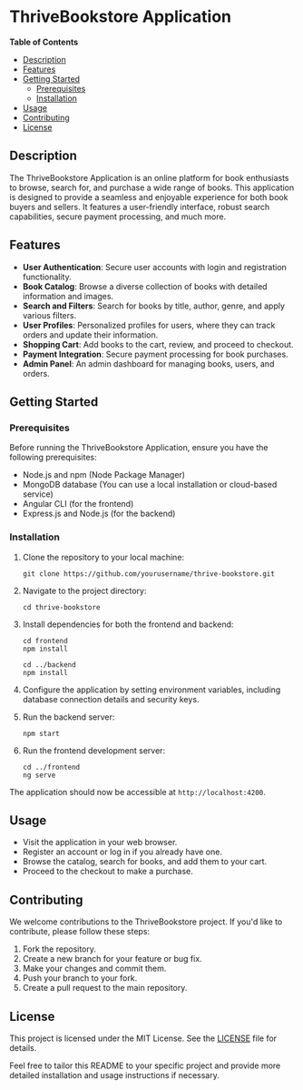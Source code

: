 
# ThriveBookstore Application

**Table of Contents**
- [Description](#description)
- [Features](#features)
- [Getting Started](#getting-started)
  - [Prerequisites](#prerequisites)
  - [Installation](#installation)
- [Usage](#usage)
- [Contributing](#contributing)
- [License](#license)

## Description

The ThriveBookstore Application is an online platform for book enthusiasts to browse, search for, and purchase a wide range of books. This application is designed to provide a seamless and enjoyable experience for both book buyers and sellers. It features a user-friendly interface, robust search capabilities, secure payment processing, and much more.

## Features

- **User Authentication**: Secure user accounts with login and registration functionality.
- **Book Catalog**: Browse a diverse collection of books with detailed information and images.
- **Search and Filters**: Search for books by title, author, genre, and apply various filters.
- **User Profiles**: Personalized profiles for users, where they can track orders and update their information.
- **Shopping Cart**: Add books to the cart, review, and proceed to checkout.
- **Payment Integration**: Secure payment processing for book purchases.
- **Admin Panel**: An admin dashboard for managing books, users, and orders.

## Getting Started

### Prerequisites

Before running the ThriveBookstore Application, ensure you have the following prerequisites:

- Node.js and npm (Node Package Manager)
- MongoDB database (You can use a local installation or cloud-based service)
- Angular CLI (for the frontend)
- Express.js and Node.js (for the backend)

### Installation

1. Clone the repository to your local machine:

   ```
   git clone https://github.com/yourusername/thrive-bookstore.git
   ```

2. Navigate to the project directory:

   ```
   cd thrive-bookstore
   ```

3. Install dependencies for both the frontend and backend:

   ```
   cd frontend
   npm install
   ```

   ```
   cd ../backend
   npm install
   ```

4. Configure the application by setting environment variables, including database connection details and security keys.

5. Run the backend server:

   ```
   npm start
   ```

6. Run the frontend development server:

   ```
   cd ../frontend
   ng serve
   ```

The application should now be accessible at `http://localhost:4200`.

## Usage

- Visit the application in your web browser.
- Register an account or log in if you already have one.
- Browse the catalog, search for books, and add them to your cart.
- Proceed to the checkout to make a purchase.

## Contributing

We welcome contributions to the ThriveBookstore project. If you'd like to contribute, please follow these steps:

1. Fork the repository.
2. Create a new branch for your feature or bug fix.
3. Make your changes and commit them.
4. Push your branch to your fork.
5. Create a pull request to the main repository.

## License

This project is licensed under the MIT License. See the [LICENSE](LICENSE) file for details.

Feel free to tailor this README to your specific project and provide more detailed installation and usage instructions if necessary.
